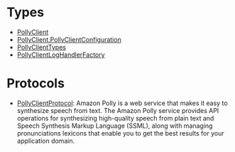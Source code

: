 # Types

  - [PollyClient](/aws-sdk-swift/reference/0.x/AWSPolly/PollyClient)
  - [PollyClient.PollyClientConfiguration](/aws-sdk-swift/reference/0.x/AWSPolly/PollyClient_PollyClientConfiguration)
  - [PollyClientTypes](/aws-sdk-swift/reference/0.x/AWSPolly/PollyClientTypes)
  - [PollyClientLogHandlerFactory](/aws-sdk-swift/reference/0.x/AWSPolly/PollyClientLogHandlerFactory)

# Protocols

  - [PollyClientProtocol](/aws-sdk-swift/reference/0.x/AWSPolly/PollyClientProtocol):
    Amazon Polly is a web service that makes it easy to synthesize speech from text. The Amazon Polly service provides API operations for synthesizing high-quality speech from plain text and Speech Synthesis Markup Language (SSML), along with managing pronunciations lexicons that enable you to get the best results for your application domain.
